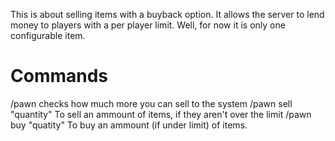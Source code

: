 This is about selling items with a buyback option. It allows the server to lend money to players with a per player limit.
Well, for now it is only one configurable item.

Commands
===========
/pawn checks how much more you can sell to the system
/pawn sell "quantity" To sell an ammount of items, if they aren't over the limit
/pawn buy "quatity" To buy an ammount (if under limit) of items.

